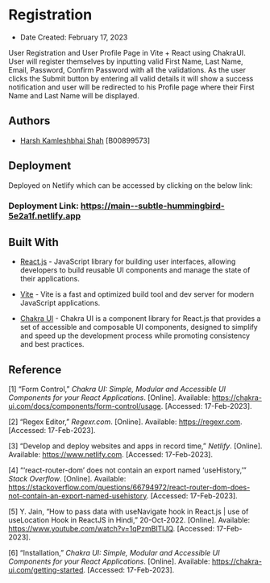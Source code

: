 # Registration

*  Date Created: February 17, 2023

User Registration and User Profile Page in Vite + React using ChakraUI. User will register themselves by inputting valid First Name, Last Name, Email, Password, Confirm Password with all the validations. As the user clicks the Submit button by entering all valid details it will show a success notification and user will be redirected to his Profile page where their First Name and Last Name will be displayed.

## Authors

* [Harsh Kamleshbhai Shah](hr838264@dal.ca) [B00899573]
  

## Deployment


Deployed on Netlify which can be accessed by clicking on the below link:

### Deployment Link: <https://main--subtle-hummingbird-5e2a1f.netlify.app> 
  

## Built With

  


* [React.js](https://reactjs.org) - JavaScript library for building user interfaces, allowing developers to build reusable UI components and manage the state of their applications.

* [Vite](https://vitejs.dev) - Vite is a fast and optimized build tool and dev server for modern JavaScript applications.

* [Chakra UI](https://chakra-ui.com/getting-started) - Chakra UI is a component library for React.js that provides a set of accessible and composable UI components, designed to simplify and speed up the development process while promoting consistency and best practices.

  
## Reference
[1] “Form Control,”  _Chakra UI: Simple, Modular and Accessible UI Components for your React Applications_. [Online]. Available: https://chakra-ui.com/docs/components/form-control/usage. [Accessed: 17-Feb-2023].

[2] “Regex Editor,”  _Regexr.com_. [Online]. Available: https://regexr.com. [Accessed: 17-Feb-2023].

[3] “Develop and deploy websites and apps in record time,”  _Netlify_. [Online]. Available: https://www.netlify.com. [Accessed: 17-Feb-2023].

[4] “‘react-router-dom’ does not contain an export named ‘useHistory,’”  _Stack Overflow_. [Online]. Available: https://stackoverflow.com/questions/66794972/react-router-dom-does-not-contain-an-export-named-usehistory. [Accessed: 17-Feb-2023].

[5] Y. Jain, “How to pass data with useNavigate hook in React.js | use of useLocation Hook in ReactJS in Hindi,” 20-Oct-2022. [Online]. Available: https://www.youtube.com/watch?v=1qPzmBlTlJQ. [Accessed: 17-Feb-2023].

[6] “Installation,”  _Chakra UI: Simple, Modular and Accessible UI Components for your React Applications_. [Online]. Available: https://chakra-ui.com/getting-started. [Accessed: 17-Feb-2023].
